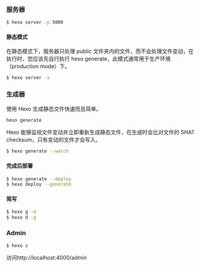 ### 服务器 
``` bash
$ hexo server -p 5000
```

#### 静态模式
在静态模式下，服务器只处理 public 文件夹内的文件，而不会处理文件变动，在执行时，您应该先自行执行 hexo generate，此模式通常用于生产环境（production mode）下。

``` bash
$ hexo server -s
```

### 生成器
使用 Hexo 生成静态文件快速而且简单。
``` bash
hexo generate
```

Hexo 能够监视文件变动并立即重新生成静态文件，在生成时会比对文件的 SHA1 checksum，只有变动的文件才会写入。
``` bash
$ hexo generate --watch
```
#### 完成后部署
``` bash
$ hexo generate --deploy
$ hexo deploy --generate
```

#### 简写
``` bash 
$ hexo g -d
$ hexo d -g
```

### Admin
``` bash 
$ hexo s
```
访问http://localhost:4000/admin